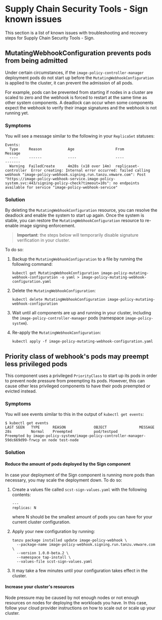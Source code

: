 # Supply Chain Security Tools - Sign known issues

This section is a list of known issues with troubleshooting and recovery steps
for Supply Chain Security Tools - Sign.

## <a id='sign-known-issues-pods-not-admitted'></a> MutatingWebhookConfiguration prevents pods from being admitted

Under certain circumstances, if the `image-policy-controller-manager` deployment
pods do not start up before the `MutatingWebhookConfiguration` is applied to the
cluster, it can prevent the admission of all pods.

For example, pods can be prevented from starting if nodes in a cluster are
scaled to zero and the webhook is forced to restart at the same time as
other system components. A deadlock can occur when some components expect the
webhook to verify their image signatures and the webhook is not running yet.

### Symptoms

You will see a message similar to the following in your `ReplicaSet` statuses:

```
Events:
  Type     Reason            Age                   From                   Message
  ----     ------            ----                  ----                   -------
  Warning  FailedCreate      4m28s (x18 over 14m)  replicaset-controller  Error creating: Internal error occurred: failed calling webhook "image-policy-webhook.signing.run.tanzu.vmware.com": Post "https://image-policy-webhook-service.image-policy-system.svc:443/signing-policy-check?timeout=10s": no endpoints available for service "image-policy-webhook-service"
```

### Solution

By deleting the `MutatingWebhookConfiguration` resource, you can resolve the
deadlock and enable the system to start up again. Once the system is stable,
you can restore the `MutatingWebhookConfiguration` resource to re-enable image
signing enforcement.

> **Important**: the steps below will temporarily disable signature verification
> in your cluster.

To do so:

1. Backup the `MutatingWebhookConfiguration` to a file by running the following
command:
    ```
    kubectl get MutatingWebhookConfiguration image-policy-mutating-webhook-configuration -o yaml > image-policy-mutating-webhook-configuration.yaml
    ```

1. Delete the `MutatingWebhookConfiguration`:
    ```
    kubectl delete MutatingWebhookConfiguration image-policy-mutating-webhook-configuration
    ```

1. Wait until all components are up and running in your cluster, including the
`image-policy-controller-manager` pods (namespace `image-policy-system`).

1. Re-apply the `MutatingWebhookConfiguration`:
    ```
    kubectl apply -f image-policy-mutating-webhook-configuration.yaml
    ```

## Priority class of webhook's pods may preempt less privileged pods

This component uses a privileged `PriorityClass` to start up its pods in order
to prevent node pressure from preempting its pods. However, this can cause other
less privileged components to have their pods preempted or evicted instead.

### Symptoms

You will see events similar to this in the output of `kubectl get events`:

```
$ kubectl get events
LAST SEEN   TYPE      REASON             OBJECT               MESSAGE
28s         Normal    Preempted          pod/testpod          Preempted by image-policy-system/image-policy-controller-manager-59dc669d99-frwcp on node test-node
```

### Solution

#### Reduce the amount of pods deployed by the Sign component

In case your deployment of the Sign component is running more pods than
necessary, you may scale the deployment down. To do so:

1. Create a values file called `scst-sign-values.yaml` with the following
contents:
    ```
    ---
    replicas: N
    ```
    where N should be the smallest amount of pods you can have for your current
    cluster configuration.

1. Apply your new configuration by running:
    ```
    tanzu package installed update image-policy-webhook \
      --package-name image-policy-webhook.signing.run.tanzu.vmware.com \
      --version 1.0.0-beta.2 \
      --namespace tap-install \
      --values-file scst-sign-values.yaml
    ```

1. It may take a few minutes until your configuration takes effect in the cluster.

#### Increase your cluster's resources

Node pressure may be caused by not enough nodes or not enough resources on nodes
for deploying the workloads you have. In this case, follow your cloud provider
instructions on how to scale out or scale up your cluster.
